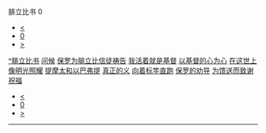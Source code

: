 ﻿





 腓立比书 0




* [<](bible/GEN01.md)
* [0](bible/PHP.md)
* [>](bible/GEN01.md)



[^](bible/index.md)[腓立比书](PHP01.htm#V0)
[问候](bible/PHP01.md#V0)
[保罗为腓立比信徒祷告](bible/PHP01.md#V2)
[我活着就是基督](bible/PHP01.md#V11)
[以基督的心为心](bible/PHP02.md#V0)
[在这世上像明光照耀](bible/PHP02.md#V11)
[提摩太和以巴弗提](bible/PHP02.md#V18)
[真正的义](bible/PHP03.md#V0)
[向着标竿直跑](bible/PHP03.md#V11)
[保罗的劝导](bible/PHP04.md#V1)
[为馈送而致谢](bible/PHP04.md#V9)
[祝福](bible/PHP04.md#V20)

* [<](bible/GEN01.md)
* [0](bible/PHP.md)
* [>](bible/GEN01.md)





---









